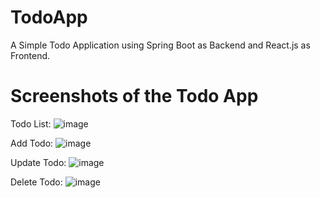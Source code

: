 # TodoApp
A Simple Todo Application using Spring Boot as Backend and React.js as Frontend.

# Screenshots of the Todo App
Todo List:
![image](https://github.com/Utsav7658/TodoApp/assets/139743041/4a556831-24fc-4719-8e9c-7d5d9df6c35c)

Add Todo:
![image](https://github.com/Utsav7658/TodoApp/assets/139743041/956fa369-818e-4615-97a1-63c8465227dc)

Update Todo:
![image](https://github.com/Utsav7658/TodoApp/assets/139743041/0dc6c8fd-7bdd-4232-955a-34f5a2de4dff)

Delete Todo:
![image](https://github.com/Utsav7658/TodoApp/assets/139743041/b854af7c-3356-497d-9c1d-a48360d1aaad)


